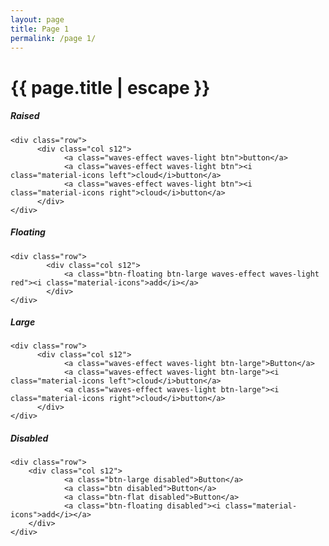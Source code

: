 ```yaml
---
layout: page
title: Page 1
permalink: /page 1/
---
```


<h1 class="page-title">{{ page.title | escape }}</h1>

<div class="section">
    <h5>Raised</h5>

    <div class="row">
          <div class="col s12">
                <a class="waves-effect waves-light btn">button</a>
                <a class="waves-effect waves-light btn"><i class="material-icons left">cloud</i>button</a>
                <a class="waves-effect waves-light btn"><i class="material-icons right">cloud</i>button</a>
          </div>
    </div>

</div>
<div class="divider"></div>
<div class="section">
    <h5>Floating</h5>

    <div class="row">
            <div class="col s12">
                <a class="btn-floating btn-large waves-effect waves-light red"><i class="material-icons">add</i></a>
            </div>
    </div>

</div>
<div class="divider"></div>
<div class="section">
    <h5>Large</h5>

    <div class="row">
          <div class="col s12">
                <a class="waves-effect waves-light btn-large">Button</a>
                <a class="waves-effect waves-light btn-large"><i class="material-icons left">cloud</i>button</a>
                <a class="waves-effect waves-light btn-large"><i class="material-icons right">cloud</i>button</a>
          </div>
    </div>

</div>
<div class="divider"></div>
<div class="section">
    <h5>Disabled</h5>

    <div class="row">
        <div class="col s12">
                <a class="btn-large disabled">Button</a>
                <a class="btn disabled">Button</a>
                <a class="btn-flat disabled">Button</a>
                <a class="btn-floating disabled"><i class="material-icons">add</i></a>
        </div>
    </div>

</div>
